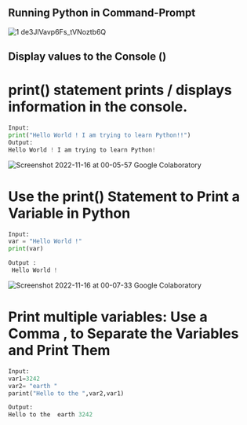## Running Python in Command-Prompt
![1 de3JlVavp6Fs_tVNoztb6Q](https://user-images.githubusercontent.com/116889143/201987018-03655321-01c2-4031-bc7b-c5db69ff0d5c.png)

## Display values to the Console ()

# print() statement prints / displays information in the console.
```python
Input:
print("Hello World ! I am trying to learn Python!!")
Output:
Hello World ! I am trying to learn Python!
```
![Screenshot 2022-11-16 at 00-05-57 Google Colaboratory](https://user-images.githubusercontent.com/116889143/201993612-8d4844fe-8aa2-45ce-b74a-b902ee4dadae.png)

# Use the print() Statement to Print a Variable in Python
```python
Input:
var = "Hello World !"
print(var)

Output :
 Hello World ! 
```
![Screenshot 2022-11-16 at 00-07-33 Google Colaboratory](https://user-images.githubusercontent.com/116889143/201993865-f671add0-a4f2-48f8-b21f-5ed487dcfee5.png)

 # Print multiple variables: Use a Comma , to Separate the Variables and Print Them
 
 ```python
 Input:
 var1=3242
 var2= "earth "
 parint("Hello to the ",var2,var1)
 
 Output:
 Hello to the  earth 3242
